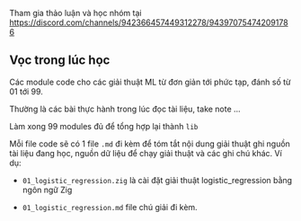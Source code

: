 Tham gia thảo luận và học nhóm tại https://discord.com/channels/942366457449312278/943970754742091786

## Vọc trong lúc học

Các module code cho các giải thuật ML từ đơn giản tới phức tạp, đánh số từ 01 tới 99.

Thường là các bài thực hành trong lúc đọc tài liệu, take note ...

Làm xong 99 modules đủ để tổng hợp lại thành `lib`

Mỗi file code sẽ có 1 file `.md` đi kèm để tóm tắt nội dung giải thuật ghi nguồn tài liệu đang học, nguồn dữ liệu để chạy giải thuật và các ghi chú khác. Ví dụ:

* `01_logistic_regression.zig` là cài đặt giải thuật logistic_regression bằng ngôn ngữ Zig

* `01_logistic_regression.md` file chú giải đi kèm.